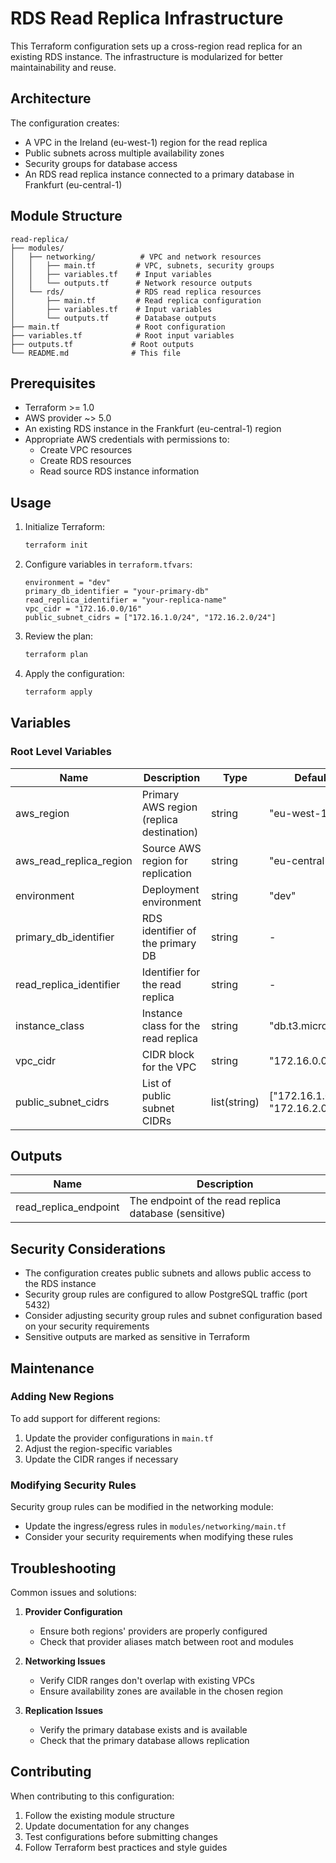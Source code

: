 # RDS Read Replica Infrastructure

This Terraform configuration sets up a cross-region read replica for an existing RDS instance. The infrastructure is modularized for better maintainability and reuse.

## Architecture

The configuration creates:

- A VPC in the Ireland (eu-west-1) region for the read replica
- Public subnets across multiple availability zones
- Security groups for database access
- An RDS read replica instance connected to a primary database in Frankfurt (eu-central-1)

## Module Structure

```
read-replica/
├── modules/
│   ├── networking/          # VPC and network resources
│   │   ├── main.tf         # VPC, subnets, security groups
│   │   ├── variables.tf    # Input variables
│   │   └── outputs.tf      # Network resource outputs
│   └── rds/                # RDS read replica resources
│       ├── main.tf         # Read replica configuration
│       ├── variables.tf    # Input variables
│       └── outputs.tf      # Database outputs
├── main.tf                 # Root configuration
├── variables.tf            # Root input variables
├── outputs.tf             # Root outputs
└── README.md              # This file
```

## Prerequisites

- Terraform >= 1.0
- AWS provider ~> 5.0
- An existing RDS instance in the Frankfurt (eu-central-1) region
- Appropriate AWS credentials with permissions to:
  - Create VPC resources
  - Create RDS resources
  - Read source RDS instance information

## Usage

1. Initialize Terraform:

   ```bash
   terraform init
   ```

2. Configure variables in `terraform.tfvars`:

   ```hcl
   environment = "dev"
   primary_db_identifier = "your-primary-db"
   read_replica_identifier = "your-replica-name"
   vpc_cidr = "172.16.0.0/16"
   public_subnet_cidrs = ["172.16.1.0/24", "172.16.2.0/24"]
   ```

3. Review the plan:

   ```bash
   terraform plan
   ```

4. Apply the configuration:
   ```bash
   terraform apply
   ```

## Variables

### Root Level Variables

| Name                    | Description                              | Type         | Default                            |
| ----------------------- | ---------------------------------------- | ------------ | ---------------------------------- |
| aws_region              | Primary AWS region (replica destination) | string       | "eu-west-1"                        |
| aws_read_replica_region | Source AWS region for replication        | string       | "eu-central-1"                     |
| environment             | Deployment environment                   | string       | "dev"                              |
| primary_db_identifier   | RDS identifier of the primary DB         | string       | -                                  |
| read_replica_identifier | Identifier for the read replica          | string       | -                                  |
| instance_class          | Instance class for the read replica      | string       | "db.t3.micro"                      |
| vpc_cidr                | CIDR block for the VPC                   | string       | "172.16.0.0/16"                    |
| public_subnet_cidrs     | List of public subnet CIDRs              | list(string) | ["172.16.1.0/24", "172.16.2.0/24"] |

## Outputs

| Name                  | Description                                           |
| --------------------- | ----------------------------------------------------- |
| read_replica_endpoint | The endpoint of the read replica database (sensitive) |

## Security Considerations

- The configuration creates public subnets and allows public access to the RDS instance
- Security group rules are configured to allow PostgreSQL traffic (port 5432)
- Consider adjusting security group rules and subnet configuration based on your security requirements
- Sensitive outputs are marked as sensitive in Terraform

## Maintenance

### Adding New Regions

To add support for different regions:

1. Update the provider configurations in `main.tf`
2. Adjust the region-specific variables
3. Update the CIDR ranges if necessary

### Modifying Security Rules

Security group rules can be modified in the networking module:

- Update the ingress/egress rules in `modules/networking/main.tf`
- Consider your security requirements when modifying these rules

## Troubleshooting

Common issues and solutions:

1. **Provider Configuration**

   - Ensure both regions' providers are properly configured
   - Check that provider aliases match between root and modules

2. **Networking Issues**

   - Verify CIDR ranges don't overlap with existing VPCs
   - Ensure availability zones are available in the chosen region

3. **Replication Issues**
   - Verify the primary database exists and is available
   - Check that the primary database allows replication

## Contributing

When contributing to this configuration:

1. Follow the existing module structure
2. Update documentation for any changes
3. Test configurations before submitting changes
4. Follow Terraform best practices and style guides
